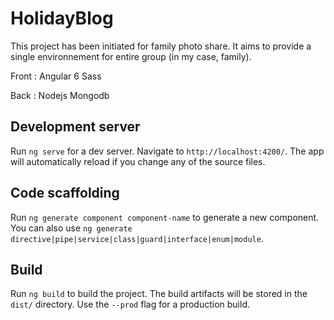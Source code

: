 # HolidayBlog

This project has been initiated for family photo share. It aims to provide a single environnement for entire group (in my case, family).

Front :
Angular 6
Sass

Back : 
Nodejs
Mongodb

## Development server

Run `ng serve` for a dev server. Navigate to `http://localhost:4200/`. The app will automatically reload if you change any of the source files.

## Code scaffolding

Run `ng generate component component-name` to generate a new component. You can also use `ng generate directive|pipe|service|class|guard|interface|enum|module`.

## Build

Run `ng build` to build the project. The build artifacts will be stored in the `dist/` directory. Use the `--prod` flag for a production build.
